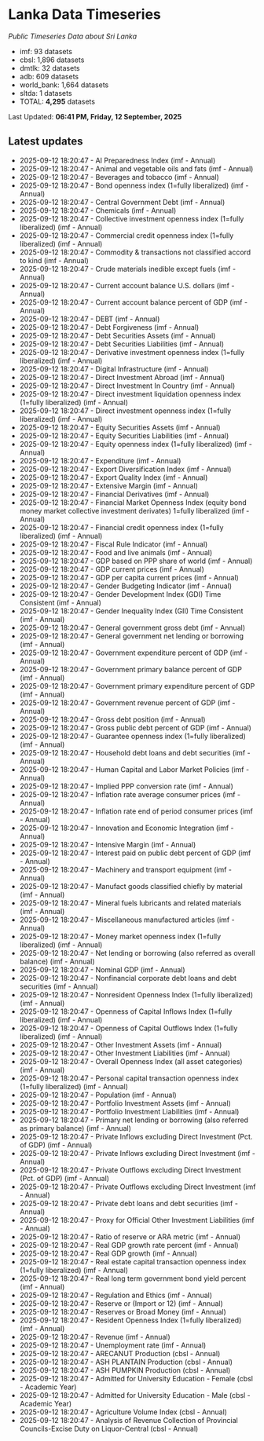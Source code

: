 # Lanka Data Timeseries
*Public Timeseries Data about Sri Lanka*

* imf: 93 datasets
* cbsl: 1,896 datasets
* dmtlk: 32 datasets
* adb: 609 datasets
* world_bank: 1,664 datasets
* sltda: 1 datasets
* TOTAL: **4,295** datasets

Last Updated: **06:41 PM, Friday, 12 September, 2025**

## Latest updates

* 2025-09-12 18:20:47 - AI Preparedness Index (imf - Annual)
* 2025-09-12 18:20:47 - Animal and vegetable oils and fats (imf - Annual)
* 2025-09-12 18:20:47 - Beverages and tobacco (imf - Annual)
* 2025-09-12 18:20:47 - Bond openness index (1=fully liberalized) (imf - Annual)
* 2025-09-12 18:20:47 - Central Government Debt (imf - Annual)
* 2025-09-12 18:20:47 - Chemicals (imf - Annual)
* 2025-09-12 18:20:47 - Collective investment openness index (1=fully liberalized) (imf - Annual)
* 2025-09-12 18:20:47 - Commercial credit openness index (1=fully liberalized) (imf - Annual)
* 2025-09-12 18:20:47 - Commodity & transactions not classified accord to kind (imf - Annual)
* 2025-09-12 18:20:47 - Crude materials inedible except fuels (imf - Annual)
* 2025-09-12 18:20:47 - Current account balance U.S. dollars (imf - Annual)
* 2025-09-12 18:20:47 - Current account balance percent of GDP (imf - Annual)
* 2025-09-12 18:20:47 - DEBT (imf - Annual)
* 2025-09-12 18:20:47 - Debt Forgiveness (imf - Annual)
* 2025-09-12 18:20:47 - Debt Securities Assets (imf - Annual)
* 2025-09-12 18:20:47 - Debt Securities Liabilities (imf - Annual)
* 2025-09-12 18:20:47 - Derivative investment openness index (1=fully liberalized) (imf - Annual)
* 2025-09-12 18:20:47 - Digital Infrastructure (imf - Annual)
* 2025-09-12 18:20:47 - Direct Investment Abroad (imf - Annual)
* 2025-09-12 18:20:47 - Direct Investment In Country (imf - Annual)
* 2025-09-12 18:20:47 - Direct investment liquidation openness index (1=fully liberalized) (imf - Annual)
* 2025-09-12 18:20:47 - Direct investment openness index (1=fully liberalized) (imf - Annual)
* 2025-09-12 18:20:47 - Equity Securities Assets (imf - Annual)
* 2025-09-12 18:20:47 - Equity Securities Liabilities (imf - Annual)
* 2025-09-12 18:20:47 - Equity openness index (1=fully liberalized) (imf - Annual)
* 2025-09-12 18:20:47 - Expenditure (imf - Annual)
* 2025-09-12 18:20:47 - Export Diversification Index (imf - Annual)
* 2025-09-12 18:20:47 - Export Quality Index (imf - Annual)
* 2025-09-12 18:20:47 - Extensive Margin (imf - Annual)
* 2025-09-12 18:20:47 - Financial Derivatives (imf - Annual)
* 2025-09-12 18:20:47 - Financial Market Openness Index (equity bond money market collective investment derivates) 1=fully liberalized (imf - Annual)
* 2025-09-12 18:20:47 - Financial credit openness index (1=fully liberalized) (imf - Annual)
* 2025-09-12 18:20:47 - Fiscal Rule Indicator (imf - Annual)
* 2025-09-12 18:20:47 - Food and live animals (imf - Annual)
* 2025-09-12 18:20:47 - GDP based on PPP share of world (imf - Annual)
* 2025-09-12 18:20:47 - GDP current prices (imf - Annual)
* 2025-09-12 18:20:47 - GDP per capita current prices (imf - Annual)
* 2025-09-12 18:20:47 - Gender Budgeting Indicator (imf - Annual)
* 2025-09-12 18:20:47 - Gender Development Index (GDI) Time Consistent (imf - Annual)
* 2025-09-12 18:20:47 - Gender Inequality Index (GII) Time Consistent (imf - Annual)
* 2025-09-12 18:20:47 - General government gross debt (imf - Annual)
* 2025-09-12 18:20:47 - General government net lending or borrowing (imf - Annual)
* 2025-09-12 18:20:47 - Government expenditure percent of GDP (imf - Annual)
* 2025-09-12 18:20:47 - Government primary balance percent of GDP (imf - Annual)
* 2025-09-12 18:20:47 - Government primary expenditure percent of GDP (imf - Annual)
* 2025-09-12 18:20:47 - Government revenue percent of GDP (imf - Annual)
* 2025-09-12 18:20:47 - Gross debt position (imf - Annual)
* 2025-09-12 18:20:47 - Gross public debt percent of GDP (imf - Annual)
* 2025-09-12 18:20:47 - Guarantee openness index (1=fully liberalized) (imf - Annual)
* 2025-09-12 18:20:47 - Household debt loans and debt securities (imf - Annual)
* 2025-09-12 18:20:47 - Human Capital and Labor Market Policies (imf - Annual)
* 2025-09-12 18:20:47 - Implied PPP conversion rate (imf - Annual)
* 2025-09-12 18:20:47 - Inflation rate average consumer prices (imf - Annual)
* 2025-09-12 18:20:47 - Inflation rate end of period consumer prices (imf - Annual)
* 2025-09-12 18:20:47 - Innovation and Economic Integration (imf - Annual)
* 2025-09-12 18:20:47 - Intensive Margin (imf - Annual)
* 2025-09-12 18:20:47 - Interest paid on public debt percent of GDP (imf - Annual)
* 2025-09-12 18:20:47 - Machinery and transport equipment (imf - Annual)
* 2025-09-12 18:20:47 - Manufact goods classified chiefly by material (imf - Annual)
* 2025-09-12 18:20:47 - Mineral fuels lubricants and related materials (imf - Annual)
* 2025-09-12 18:20:47 - Miscellaneous manufactured articles (imf - Annual)
* 2025-09-12 18:20:47 - Money market openness index (1=fully liberalized) (imf - Annual)
* 2025-09-12 18:20:47 - Net lending or borrowing (also referred as overall balance) (imf - Annual)
* 2025-09-12 18:20:47 - Nominal GDP (imf - Annual)
* 2025-09-12 18:20:47 - Nonfinancial corporate debt loans and debt securities (imf - Annual)
* 2025-09-12 18:20:47 - Nonresident Openness Index (1=fully liberalized) (imf - Annual)
* 2025-09-12 18:20:47 - Openness of Capital Inflows Index (1=fully liberalized) (imf - Annual)
* 2025-09-12 18:20:47 - Openness of Capital Outflows Index (1=fully liberalized) (imf - Annual)
* 2025-09-12 18:20:47 - Other Investment Assets (imf - Annual)
* 2025-09-12 18:20:47 - Other Investment Liabilities (imf - Annual)
* 2025-09-12 18:20:47 - Overall Openness Index (all asset categories) (imf - Annual)
* 2025-09-12 18:20:47 - Personal capital transaction openness index (1=fully liberalized) (imf - Annual)
* 2025-09-12 18:20:47 - Population (imf - Annual)
* 2025-09-12 18:20:47 - Portfolio Investment Assets (imf - Annual)
* 2025-09-12 18:20:47 - Portfolio Investment Liabilities (imf - Annual)
* 2025-09-12 18:20:47 - Primary net lending or borrowing (also referred as primary balance) (imf - Annual)
* 2025-09-12 18:20:47 - Private Inflows excluding Direct Investment (Pct. of GDP) (imf - Annual)
* 2025-09-12 18:20:47 - Private Inflows excluding Direct Investment (imf - Annual)
* 2025-09-12 18:20:47 - Private Outflows excluding Direct Investment (Pct. of GDP) (imf - Annual)
* 2025-09-12 18:20:47 - Private Outflows excluding Direct Investment (imf - Annual)
* 2025-09-12 18:20:47 - Private debt loans and debt securities (imf - Annual)
* 2025-09-12 18:20:47 - Proxy for Official Other Investment Liabilities (imf - Annual)
* 2025-09-12 18:20:47 - Ratio of reserve or ARA metric (imf - Annual)
* 2025-09-12 18:20:47 - Real GDP growth rate percent (imf - Annual)
* 2025-09-12 18:20:47 - Real GDP growth (imf - Annual)
* 2025-09-12 18:20:47 - Real estate capital transaction openness index (1=fully liberalized) (imf - Annual)
* 2025-09-12 18:20:47 - Real long term government bond yield percent (imf - Annual)
* 2025-09-12 18:20:47 - Regulation and Ethics (imf - Annual)
* 2025-09-12 18:20:47 - Reserve or (Import or 12) (imf - Annual)
* 2025-09-12 18:20:47 - Reserves or Broad Money (imf - Annual)
* 2025-09-12 18:20:47 - Resident Openness Index (1=fully liberalized) (imf - Annual)
* 2025-09-12 18:20:47 - Revenue (imf - Annual)
* 2025-09-12 18:20:47 - Unemployment rate (imf - Annual)
* 2025-09-12 18:20:47 - ARECANUT Production (cbsl - Annual)
* 2025-09-12 18:20:47 - ASH PLANTAIN Production (cbsl - Annual)
* 2025-09-12 18:20:47 - ASH PUMPKIN Production (cbsl - Annual)
* 2025-09-12 18:20:47 - Admitted for University Education - Female (cbsl - Academic Year)
* 2025-09-12 18:20:47 - Admitted for University Education - Male (cbsl - Academic Year)
* 2025-09-12 18:20:47 - Agriculture Volume Index (cbsl - Annual)
* 2025-09-12 18:20:47 - Analysis of Revenue Collection of Provincial Councils-Excise Duty on Liquor-Central (cbsl - Annual)